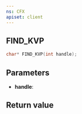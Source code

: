 ```yaml
---
ns: CFX
apiset: client
---
```

## FIND_KVP

```c
char* FIND_KVP(int handle);
```


## Parameters
* **handle**: 

## Return value
